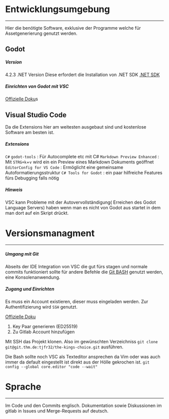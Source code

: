 # Entwicklungsumgebung
--- 

Hier die benötigte Software, exklusive der Programme welche für Assetgenerierung genutzt werden.

## Godot
##### Version
4.2.3 .NET Version
Diese erfordert die Installation von .NET SDK
[.NET SDK](https://dotnet.microsoft.com/en-us/download)

##### Einrichten von Godot mit VSC

[Offizielle Doku](https://docs.godotengine.org/en/stable/tutorials/scripting/c_sharp/c_sharp_basics.html)s



## Visual Studio Code
Da die Extensions hier am weitesten ausgebaut sind und kostenlose Software am besten ist.
##### Extensions
`C#`
`godot-tools` : Für Autocomplete etc mit C#
`Markdown Preview Enhanced` : Mit `STRG+k`+`v` wird ein ein Preview eines Markdown Dokuments geöffnet
`EditorConfig for VS Code` : Ermöglicht eine gemeinsame Autoformatierungsstruktur 
`C# Tools for Godot` : ein paar hilfreiche Features fürs Debugging falls nötig

##### Hinweis

VSC kann Probleme mit der Autovervollständigung( Erreichen des Godot Language Servers) haben wenn man es nicht von Godot aus startet in dem man dort auf ein Skript drückt.

# Versionsmanagment

---

##### Umgang mit Git
Abseits der IDE Integration von VSC die gut fürs stagen und normale commits funktioniert sollte für andere Befehle die [Git BASH](https://gitforwindows.org/) genutzt werden, eine Konsolenanwendung. 



##### Zugang und Einrichten

Es muss ein Account existieren, dieser muss eingeladen werden. Zur Authentifizierung wird `SSH` genutzt.

[Offizielle Doku ](
https://docs.gitlab.com/ee/gitlab-basics/start-using-git.html#add-your-git-username-and-set-your-email)

1. Key Paar generieren (ED25519)
2. Zu Gitlab Account hinzufügen

Mit SSH das Projekt klonen. Also im gewünschten Verzeichniss 
`git clone git@git.thm.de:tjfr32/the-kings-choice.git` ausführen.

Die Bash sollte noch VSC als Texteditor ansprechen da Vim oder was auch immer da default eingestellt ist direkt aus der Hölle gekrochen ist. 
`git config --global core.editor "code --wait"`

# Sprache

---

Im Code und den Commits englisch. 
Dokumentation sowie Diskussionen im gitlab in Issues und Merge-Requests auf deutsch.

